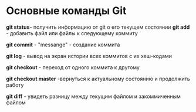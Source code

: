# Основные команды Git

**git status**- получить информацию от git о его текущем состоянии
**git add** - добавить файл или файлы к следующему коммиту

**git commit** - "messange" - создание коммита

**git log** - вывод на экран истории всех коммитов с их хеш-кодами

**git checkout** - переход от одного коммита к другому

**git checkout master** -вернуться к актуальному состоянию и продолжить работу

**git diff** - увидеть разницу между текущим файлом и закоммиченным файлом